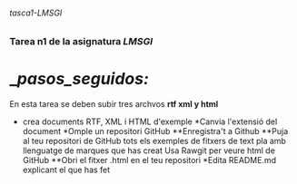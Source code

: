 ###### tasca1-LMSGI
### Tarea n1 de la asignatura _LMSGI_
# __pasos_seguidos:_
En esta tarea se deben subir tres archvos __rtf xml y html__
* crea documents RTF, XML i HTML d'exemple
*Canvia l'extensió del document
*Omple un repositori GitHub
**Enregistra't a Github
**Puja al teu repositori de GitHub tots els exemples de fitxers de text pla amb llenguatge de marques que has creat
Usa Rawgit per veure html de GitHub
**Obri el fitxer .html en el teu repositori
*Edita README.md explicant el que has fet
